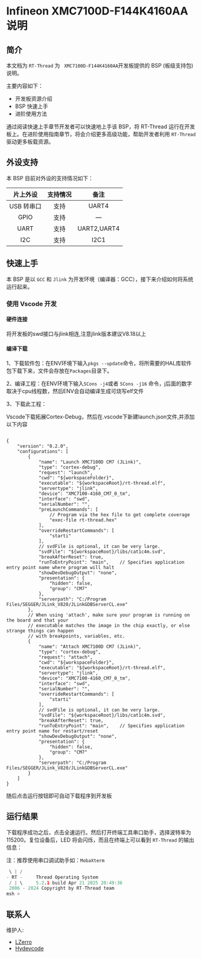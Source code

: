 # Infineon XMC7100D-F144K4160AA 说明

## 简介

本文档为 `RT-Thread` 为 ` XMC7100D-F144K4160AA`开发板提供的 BSP (板级支持包) 说明。

主要内容如下：

- 开发板资源介绍
- BSP 快速上手
- 进阶使用方法

通过阅读快速上手章节开发者可以快速地上手该 BSP，将 RT-Thread 运行在开发板上。在进阶使用指南章节，将会介绍更多高级功能，帮助开发者利用 `RT-Thread` 驱动更多板载资源。

## 外设支持

本 BSP 目前对外设的支持情况如下：

| **片上外设** | **支持情况** | **备注** |
| :----------: | :----------: | :------: |
|  USB 转串口  |     支持     |  UART4   |
|     GPIO     |     支持     |    —     |
|     UART     |     支持     | UART2,UART4  |
|     I2C     |     支持     | I2C1  |

## 快速上手

本 BSP 是以 `GCC` 和 `Jlink` 为开发环境（编译器：GCC），接下来介绍如何将系统运行起来。

### 使用 Vscode 开发

#### 硬件连接

将开发板的swd接口与jlink相连,注意jlink版本建议V8.18以上

#### 编译下载

1、下载软件包：在ENV环境下输入`pkgs --update`命令，将所需要的HAL库软件包下载下来，文件会存放在`Packages`目录下。

2、编译工程：在ENV环境下输入`SCons -j4`或者 `SCons -j16` 命令，j后面的数字取决于cpu线程数，然后ENV会自动编译生成可烧写elf文件

3、下载此工程：

Vscode下载拓展Cortex-Debug，然后在.vscode下新建launch.json文件,并添加以下内容

```

{
    "version": "0.2.0",
    "configurations": [
        {
            "name": "Launch XMC7100D CM7 (JLink)",
            "type": "cortex-debug",
            "request": "launch",
            "cwd": "${workspaceFolder}",
            "executable": "${workspaceRoot}/rt-thread.elf",
            "servertype": "jlink",
            "device": "XMC7100-4160_CM7_0_tm",
            "interface": "swd",
            "serialNumber": "",
            "preLaunchCommands": [
                // Program via the hex file to get complete coverage
                "exec-file rt-thread.hex"
            ],
            "overrideRestartCommands": [
                "starti"
            ],
            // svdFile is optional, it can be very large.
            "svdFile": "${workspaceRoot}/libs/cat1c4m.svd",
            "breakAfterReset": true,
            "runToEntryPoint": "main",    // Specifies application entry point name where program will halt
            "showDevDebugOutput": "none",
            "presentation": {
                "hidden": false,
                "group": "CM7"
            },
            "serverpath": "C:/Program Files/SEGGER/JLink_V820/JLinkGDBServerCL.exe"
        },
        // When using 'attach', make sure your program is running on the board and that your
        // executable matches the image in the chip exactly, or else strange things can happen
        // with breakpoints, variables, etc.
        {
            "name": "Attach XMC7100D CM7 (JLink)",
            "type": "cortex-debug",
            "request": "attach",
            "cwd": "${workspaceFolder}",
            "executable": "${workspaceRoot}/rt-thread.elf",
            "servertype": "jlink",
            "device": "XMC7100-4160_CM7_0_tm",
            "interface": "swd",
            "serialNumber": "",
            "overrideRestartCommands": [
                "starti"
            ],
            // svdFile is optional, it can be very large.
            "svdFile": "${workspaceRoot}/libs/cat1c4m.svd",
            "breakAfterReset": true,
            "runToEntryPoint": "main",    // Specifies application entry point name for restart/reset
            "showDevDebugOutput": "none",
            "presentation": {
                "hidden": false,
                "group": "CM7"
            },
            "serverpath": "C:/Program Files/SEGGER/JLink_V820/JLinkGDBServerCL.exe"
        }
    ]
}

```

随后点击运行按钮即可自动下载程序到开发板

## 运行结果

下载程序成功之后，点击全速运行。然后打开终端工具串口助手，选择波特率为 115200。复位设备后，LED 将会闪烁，而且在终端上可以看到 `RT-Thread` 的输出信息：

注：推荐使用串口调试助手如：`MobaXterm`

```c
 \ | /
- RT -     Thread Operating System
 / | \     5.2.1 build Apr 21 2025 20:49:36
 2006 - 2024 Copyright by RT-Thread team
msh >
```

## 联系人

维护人:

- [LZerro](https://github.com/LZerro)
- [Hydevcode](https://github.com/hydevcode)